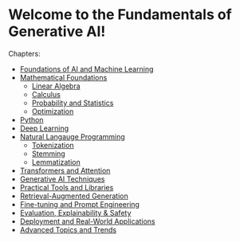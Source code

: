 # Welcome to the Fundamentals of Generative AI!

Chapters:

-   [Foundations of AI and Machine Learning](chapters/Foundation)
-   [Mathematical Foundations](chapters/Mathematical-Foundations)
    -   [Linear
        Algebra](chapters/Mathematical-Foundations/Linear-Algebra)
    -   [Calculus](chapters/Mathematical-Foundations/Calculus)
    -   [Probability and
        Statistics](chapters/Mathematical-Foundations/Probability-Statistics)
    -   [Optimization](chapters/Mathematical-Foundations/Optimization)
-   [Python](chapters/Python)
-   [Deep Learning](chapters/DL)
-   [Natural Langauge Programming](chapters/NLP)
    -   [Tokenization](chapters/NLP/Tokenization)
    -   [Stemming](chapters/NLP/Stemming)
    -   [Lemmatization](chapters/NLP/Lemmatization)
-   [Transformers and Attention](chapters/Transformers-Attention)
-   [Generative AI Techniques](chapters/GenAI-Techniques)
-   [Practical Tools and Libraries](chapters/Practical-Tools)
-   [Retrieval-Augmented Generation](chapters/RAG)
-   [Fine-tuning and Prompt Engineering](chapters/Fine-tuning)
-   [Evaluation, Explainability & Safety](chapters/Evaluation)
-   [Deployment and Real-World Applications](chapters/Deployment)
-   [Advanced Topics and Trends](chapters/Advanced-Topics)
